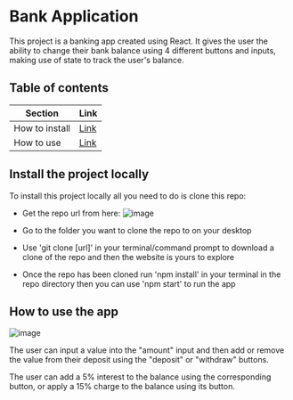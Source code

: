 # Bank Application

This project is a banking app created using React. It gives the user the ability to change their bank balance using 4 different buttons and inputs, making use of state to track the user's balance.


## Table of contents

Section | Link |
--- | --- |
How to install | [Link](https://github.com/Grattade07/bankApp/blob/main/README.md#install-the-project-locally)
How to use | [Link](https://github.com/Grattade07/bankApp/blob/main/README.md#how-to-use-the-app)

## Install the project locally

To install this project locally all you need to do is clone this repo:

* Get the repo url from here:
![image](https://user-images.githubusercontent.com/107367099/213812668-e0b7653e-438b-46c5-a213-8e8b8b2f3e32.png)

* Go to the folder you want to clone the repo to on your desktop

* Use 'git clone [url]' in your terminal/command prompt to download a clone of the repo and then the website is yours to explore

* Once the repo has been cloned run 'npm install' in your terminal in the repo directory then you can use 'npm start' to run the app

## How to use the app
![image](https://user-images.githubusercontent.com/107367099/213813159-4b33d7e7-633c-4ab5-a2c7-c4759aa72856.png)

The user can input a value into the "amount" input and then add or remove the value from their deposit using the "deposit" or "withdraw" buttons.

The user can add a 5% interest to the balance using the corresponding button, or apply a 15% charge to the balance using its button.
